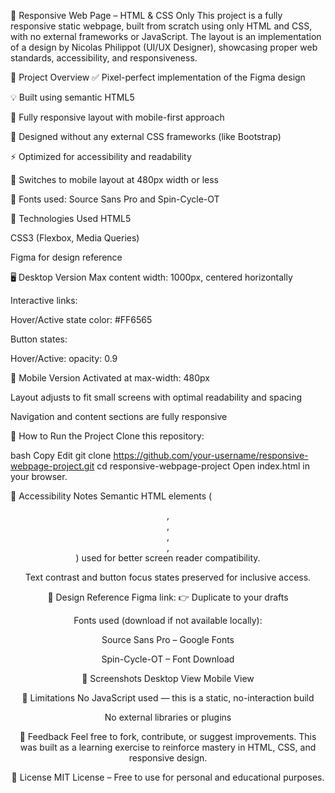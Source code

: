 
🎨 Responsive Web Page – HTML & CSS Only
This project is a fully responsive static webpage, built from scratch using only HTML and CSS, with no external frameworks or JavaScript. The layout is an implementation of a design by Nicolas Philippot (UI/UX Designer), showcasing proper web standards, accessibility, and responsiveness.

📁 Project Overview
✅ Pixel-perfect implementation of the Figma design

💡 Built using semantic HTML5

🎯 Fully responsive layout with mobile-first approach

🧩 Designed without any external CSS frameworks (like Bootstrap)

⚡ Optimized for accessibility and readability

📱 Switches to mobile layout at 480px width or less

🎨 Fonts used: Source Sans Pro and Spin-Cycle-OT

🔧 Technologies Used
HTML5

CSS3 (Flexbox, Media Queries)

Figma for design reference

🖥️ Desktop Version
Max content width: 1000px, centered horizontally

Interactive links:

Hover/Active state color: #FF6565

Button states:

Hover/Active: opacity: 0.9

📱 Mobile Version
Activated at max-width: 480px

Layout adjusts to fit small screens with optimal readability and spacing

Navigation and content sections are fully responsive

📂 How to Run the Project
Clone this repository:

bash
Copy
Edit
git clone https://github.com/your-username/responsive-webpage-project.git
cd responsive-webpage-project
Open index.html in your browser.

📌 Accessibility Notes
Semantic HTML elements (<header>, <main>, <nav>, <section>, <footer>) used for better screen reader compatibility.

Text contrast and button focus states preserved for inclusive access.

📎 Design Reference
Figma link: 👉 Duplicate to your drafts

Fonts used (download if not available locally):

Source Sans Pro – Google Fonts

Spin-Cycle-OT – Font Download

📸 Screenshots
Desktop View	Mobile View

🚫 Limitations
No JavaScript used — this is a static, no-interaction build

No external libraries or plugins

💬 Feedback
Feel free to fork, contribute, or suggest improvements. This was built as a learning exercise to reinforce mastery in HTML, CSS, and responsive design.

📄 License
MIT License – Free to use for personal and educational purposes.

